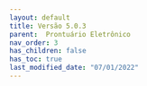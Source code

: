 ```yaml
---
layout: default
title: Versão 5.0.3
parent:  Prontuário Eletrônico
nav_order: 3
has_children: false
has_toc: true
last_modified_date: "07/01/2022"
---
```


